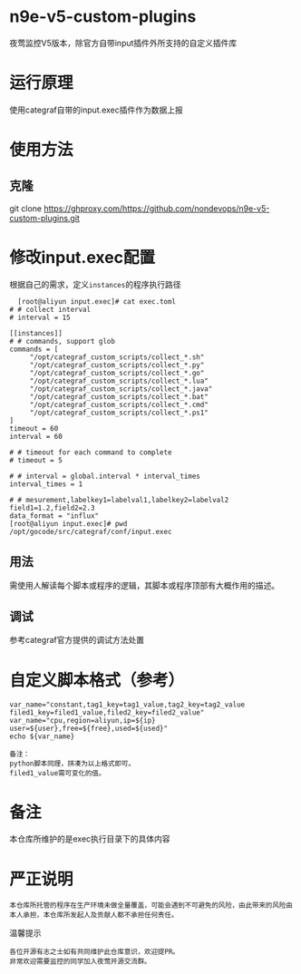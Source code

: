 # n9e-v5-custom-plugins

夜莺监控V5版本，除官方自带input插件外所支持的自定义插件库

# 运行原理
使用categraf自带的input.exec插件作为数据上报

# 使用方法
## 克隆
git clone https://ghproxy.com/https://github.com/nondevops/n9e-v5-custom-plugins.git

# 修改input.exec配置
根据自己的需求，定义```instances```的程序执行路径
``` shell
  [root@aliyun input.exec]# cat exec.toml
# # collect interval
# interval = 15

[[instances]]
# # commands, support glob
commands = [
     "/opt/categraf_custom_scripts/collect_*.sh"
     "/opt/categraf_custom_scripts/collect_*.py"
     "/opt/categraf_custom_scripts/collect_*.go"
     "/opt/categraf_custom_scripts/collect_*.lua"
     "/opt/categraf_custom_scripts/collect_*.java"
     "/opt/categraf_custom_scripts/collect_*.bat"
     "/opt/categraf_custom_scripts/collect_*.cmd"
     "/opt/categraf_custom_scripts/collect_*.ps1"
]
timeout = 60
interval = 60

# # timeout for each command to complete
# timeout = 5

# # interval = global.interval * interval_times
interval_times = 1

# # mesurement,labelkey1=labelval1,labelkey2=labelval2 field1=1.2,field2=2.3
data_format = "influx"
[root@aliyun input.exec]# pwd
/opt/gocode/src/categraf/conf/input.exec
```
## 用法
需使用人解读每个脚本或程序的逻辑，其脚本或程序顶部有大概作用的描述。

## 调试
参考categraf官方提供的调试方法处置

# 自定义脚本格式（参考）
``` shell
var_name="constant,tag1_key=tag1_value,tag2_key=tag2_value filed1_key=filed1_value,filed2_key=filed2_value"
var_name="cpu,region=aliyun,ip=${ip} user=${user},free=${free},used=${used}"
echo ${var_name}

备注：
python脚本同理，拼凑为以上格式即可。
filed1_value需可变化的值。
```

# 备注
本仓库所维护的是exec执行目录下的具体内容

# 严正说明
```
本仓库所托管的程序在生产环境未做全量覆盖，可能会遇到不可避免的风险，由此带来的风险由本人承担，本仓库所发起人及贡献人都不承担任何责任。
```
温馨提示
```
各位开源有志之士如有共同维护此仓库意识，欢迎提PR。
非常欢迎需要监控的同学加入夜莺开源交流群。
```
